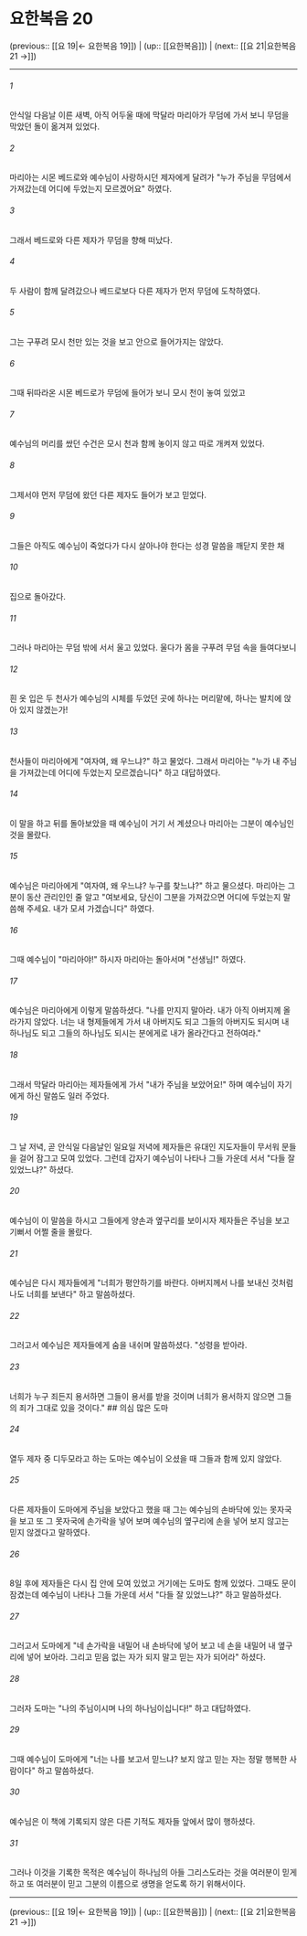 # 요한복음 20

(previous:: [[요 19|← 요한복음 19]]) | (up:: [[요한복음]]) | (next:: [[요 21|요한복음 21 →]])

***




###### 1 

안식일 다음날 이른 새벽, 아직 어두울 때에 막달라 마리아가 무덤에 가서 보니 무덤을 막았던 돌이 옮겨져 있었다. 



###### 2 

마리아는 시몬 베드로와 예수님이 사랑하시던 제자에게 달려가 "누가 주님을 무덤에서 가져갔는데 어디에 두었는지 모르겠어요" 하였다. 



###### 3 

그래서 베드로와 다른 제자가 무덤을 향해 떠났다. 



###### 4 

두 사람이 함께 달려갔으나 베드로보다 다른 제자가 먼저 무덤에 도착하였다. 



###### 5 

그는 구푸려 모시 천만 있는 것을 보고 안으로 들어가지는 않았다. 



###### 6 

그때 뒤따라온 시몬 베드로가 무덤에 들어가 보니 모시 천이 놓여 있었고 



###### 7 

예수님의 머리를 쌌던 수건은 모시 천과 함께 놓이지 않고 따로 개켜져 있었다. 



###### 8 

그제서야 먼저 무덤에 왔던 다른 제자도 들어가 보고 믿었다. 



###### 9 

그들은 아직도 예수님이 죽었다가 다시 살아나야 한다는 성경 말씀을 깨닫지 못한 채 



###### 10 

집으로 돌아갔다. 



###### 11 

그러나 마리아는 무덤 밖에 서서 울고 있었다. 울다가 몸을 구푸려 무덤 속을 들여다보니 



###### 12 

흰 옷 입은 두 천사가 예수님의 시체를 두었던 곳에 하나는 머리맡에, 하나는 발치에 앉아 있지 않겠는가! 



###### 13 

천사들이 마리아에게 "여자여, 왜 우느냐?" 하고 물었다. 그래서 마리아는 "누가 내 주님을 가져갔는데 어디에 두었는지 모르겠습니다" 하고 대답하였다. 



###### 14 

이 말을 하고 뒤를 돌아보았을 때 예수님이 거기 서 계셨으나 마리아는 그분이 예수님인 것을 몰랐다. 



###### 15 

예수님은 마리아에게 "여자여, 왜 우느냐? 누구를 찾느냐?" 하고 물으셨다. 마리아는 그분이 동산 관리인인 줄 알고 "여보세요, 당신이 그분을 가져갔으면 어디에 두었는지 말씀해 주세요. 내가 모셔 가겠습니다" 하였다. 



###### 16 

그때 예수님이 "마리아야!" 하시자 마리아는 돌아서며 "선생님!" 하였다. 



###### 17 

예수님은 마리아에게 이렇게 말씀하셨다. "나를 만지지 말아라. 내가 아직 아버지께 올라가지 않았다. 너는 내 형제들에게 가서 내 아버지도 되고 그들의 아버지도 되시며 내 하나님도 되고 그들의 하나님도 되시는 분에게로 내가 올라간다고 전하여라." 



###### 18 

그래서 막달라 마리아는 제자들에게 가서 "내가 주님을 보았어요!" 하며 예수님이 자기에게 하신 말씀도 일러 주었다. 



###### 19 

그 날 저녁, 곧 안식일 다음날인 일요일 저녁에 제자들은 유대인 지도자들이 무서워 문들을 걸어 잠그고 모여 있었다. 그런데 갑자기 예수님이 나타나 그들 가운데 서서 "다들 잘 있었느냐?" 하셨다. 



###### 20 

예수님이 이 말씀을 하시고 그들에게 양손과 옆구리를 보이시자 제자들은 주님을 보고 기뻐서 어쩔 줄을 몰랐다. 



###### 21 

예수님은 다시 제자들에게 "너희가 평안하기를 바란다. 아버지께서 나를 보내신 것처럼 나도 너희를 보낸다" 하고 말씀하셨다. 



###### 22 

그러고서 예수님은 제자들에게 숨을 내쉬며 말씀하셨다. "성령을 받아라. 



###### 23 

너희가 누구 죄든지 용서하면 그들이 용서를 받을 것이며 너희가 용서하지 않으면 그들의 죄가 그대로 있을 것이다." ## 의심 많은 도마 



###### 24 

열두 제자 중 디두모라고 하는 도마는 예수님이 오셨을 때 그들과 함께 있지 않았다. 



###### 25 

다른 제자들이 도마에게 주님을 보았다고 했을 때 그는 예수님의 손바닥에 있는 못자국을 보고 또 그 못자국에 손가락을 넣어 보며 예수님의 옆구리에 손을 넣어 보지 않고는 믿지 않겠다고 말하였다. 



###### 26 

8일 후에 제자들은 다시 집 안에 모여 있었고 거기에는 도마도 함께 있었다. 그때도 문이 잠겼는데 예수님이 나타나 그들 가운데 서서 "다들 잘 있었느냐?" 하고 말씀하셨다. 



###### 27 

그러고서 도마에게 "네 손가락을 내밀어 내 손바닥에 넣어 보고 네 손을 내밀어 내 옆구리에 넣어 보아라. 그리고 믿음 없는 자가 되지 말고 믿는 자가 되어라" 하셨다. 



###### 28 

그러자 도마는 "나의 주님이시며 나의 하나님이십니다!" 하고 대답하였다. 



###### 29 

그때 예수님이 도마에게 "너는 나를 보고서 믿느냐? 보지 않고 믿는 자는 정말 행복한 사람이다" 하고 말씀하셨다. 



###### 30 

예수님은 이 책에 기록되지 않은 다른 기적도 제자들 앞에서 많이 행하셨다. 



###### 31 

그러나 이것을 기록한 목적은 예수님이 하나님의 아들 그리스도라는 것을 여러분이 믿게 하고 또 여러분이 믿고 그분의 이름으로 생명을 얻도록 하기 위해서이다.

***

(previous:: [[요 19|← 요한복음 19]]) | (up:: [[요한복음]]) | (next:: [[요 21|요한복음 21 →]])
